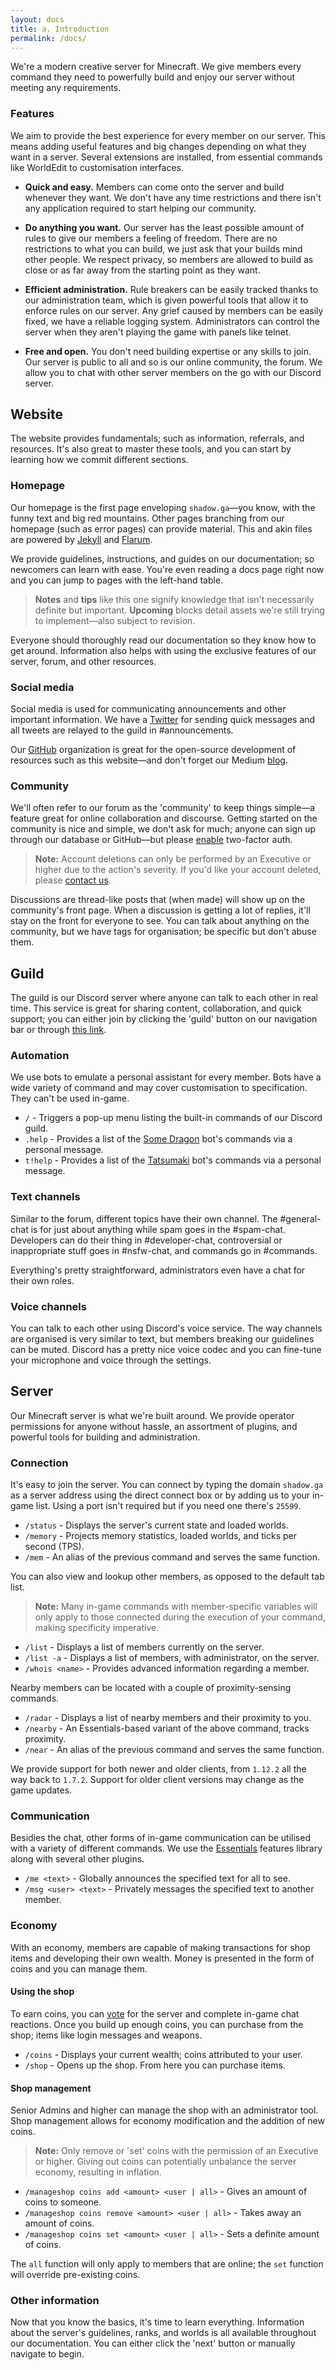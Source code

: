 ```yaml
---
layout: docs
title: a. Introduction
permalink: /docs/
---
```

We're a modern creative server for Minecraft. We give members every command they need to powerfully build and enjoy our server without meeting any requirements.

### Features
We aim to provide the best experience for every member on our server. This means adding useful features and big changes depending on what they want in a server. Several extensions are installed, from essential commands like WorldEdit to customisation interfaces.

- **Quick and easy.** Members can come onto the server and build whenever they want. We don't have any time restrictions and there isn't any application required to start helping our community.

- **Do anything you want.** Our server has the least possible amount of rules to give our members a feeling of freedom. There are no restrictions to what you can build, we just ask that your builds mind other people. We respect privacy, so members are allowed to build as close or as far away from the starting point as they want.

- **Efficient administration.** Rule breakers can be easily tracked thanks to our administration team, which is given powerful tools that allow it to enforce rules on our server. Any grief caused by members can be easily fixed, we have a reliable logging system. Administrators can control the server when they aren't playing the game with panels like telnet.

- **Free and open.** You don't need building expertise or any skills to join. Our server is public to all and so is our online community, the forum. We allow you to chat with other server members on the go with our Discord server.

## Website
The website provides fundamentals; such as information, referrals, and resources.
It's also great to master these tools, and you can start by learning how we commit different sections.

### Homepage
Our homepage is the first page enveloping `shadow.ga`—you know, with the funny text and big red mountains.
Other pages branching from our homepage (such as error pages) can provide material.
This and akin files are powered by [Jekyll](https://jekyllrb.com/) and [Flarum](http://flarum.org/).

We provide guidelines, instructions, and guides on our documentation; so newcomers can learn with ease.
You're even reading a docs page right now and you can jump to pages with the left-hand table.

> **Notes** and **tips** like this one signify knowledge that isn't necessarily definite but important. **Upcoming** blocks detail assets we're still trying to implement—also subject to revision.

Everyone should thoroughly read our documentation so they know how to get around.
Information also helps with using the exclusive features of our server, forum, and other resources.

### Social media
Social media is used for communicating announcements and other important information.
We have a [Twitter](/twitter/) for sending quick messages and all tweets are relayed to the guild in #announcements.

Our [GitHub](/github/) organization is great for the open-source development of resources such as this website—and don't forget our Medium [blog](/blog/).

### Community
We'll often refer to our forum as the 'community' to keep things simple—a feature great for online collaboration and discourse.
Getting started on the community is nice and simple, we don't ask for much; anyone can sign up through our database or GitHub—but please [enable](https://shadow.ga/docs/2/d-security/#activating-two-factor-login) two-factor auth.

> **Note:** Account deletions can only be performed by an Executive or higher due to the action's severity. If you'd like your account deleted, please [contact us](https://shadow.ga/docs/1/e-support/#direct-support).

Discussions are thread-like posts that (when made) will show up on the community's front page.
When a discussion is getting a lot of replies, it'll stay on the front for everyone to see.
You can talk about anything on the community, but we have tags for organisation; be specific but don't abuse them.

## Guild
The guild is our Discord server where anyone can talk to each other in real time.
This service is great for sharing content, collaboration, and quick support; you can either join by clicking the 'guild' button on our navigation bar or through [this link](/guild/).

### Automation
We use bots to emulate a personal assistant for every member.
Bots have a wide variety of command and may cover customisation to specification.
They can't be used in-game.

 * `/` - Triggers a pop-up menu listing the built-in commands of our Discord guild.
 * `.help` - Provides a list of the [Some Dragon](https://github.com/robingall2910/RobTheBoat) bot's commands via a personal message.
 * `t!help` - Provides a list of the [Tatsumaki](https://www.tatsumaki.xyz/) bot's commands via a personal message.

### Text channels
Similar to the forum, different topics have their own channel.
The #general-chat is for just about anything while spam goes in the #spam-chat.
Developers can do their thing in #developer-chat, controversial or inappropriate stuff goes in #nsfw-chat, and commands go in #commands.

Everything's pretty straightforward, administrators even have a chat for their own roles.

### Voice channels
You can talk to each other using Discord's voice service.
The way channels are organised is very similar to text, but members breaking our guidelines can be muted.
Discord has a pretty nice voice codec and you can fine-tune your microphone and voice through the settings.

## Server
Our Minecraft server is what we're built around.
We provide operator permissions for anyone without hassle, an assortment of plugins, and powerful tools for building and administration.

### Connection
It's easy to join the server.
You can connect by typing the domain `shadow.ga` as a server address using the direct connect box or by adding us to your in-game list.
Using a port isn't required but if you need one there's `25599`.

 * `/status` - Displays the server's current state and loaded worlds.
 * `/memory` - Projects memory statistics, loaded worlds, and ticks per second (TPS).
 * `/mem` - An alias of the previous command and serves the same function.
 
You can also view and lookup other members, as opposed to the default tab list.

> **Note:** Many in-game commands with member-specific variables will only apply to those connected during the execution of your command, making specificity imperative.

 * `/list` - Displays a list of members currently on the server.
 * `/list -a` - Displays a list of members, with administrator, on the server.
 * `/whois <name>` - Provides advanced information regarding a member.
 
Nearby members can be located with a couple of proximity-sensing commands.

 * `/radar` - Displays a list of nearby members and their proximity to you.
 * `/nearby` - An Essentials-based variant of the above command, tracks proximity.
 * `/near` - An alias of the previous command and serves the same function.

We provide support for both newer and older clients, from `1.12.2` all the way back to `1.7.2`.
Support for older client versions may change as the game updates.

### Communication
Besidies the chat, other forms of in-game communication can be utilised with a variety of different commands.
We use the [Essentials](https://wiki.mc-ess.net) features library along with several other plugins.

 * `/me <text>` - Globally announces the specified text for all to see.
 * `/msg <user> <text>` - Privately messages the specified text to another member.

### Economy
With an economy, members are capable of making transactions for shop items and developing their own wealth.
Money is presented in the form of coins and you can manage them.

#### Using the shop
To earn coins, you can [vote](https://www.planetminecraft.com/server/shadowrealms---a-server-where-everyone-gets-op/) for the server and complete in-game chat reactions.
Once you build up enough coins, you can purchase from the shop; items like login messages and weapons.
 
 * `/coins` - Displays your current wealth; coins attributed to your user.
 * `/shop` - Opens up the shop. From here you can purchase items.
 
#### Shop management
Senior Admins and higher can manage the shop with an administrator tool.
Shop management allows for economy modification and the addition of new coins.

> **Note:** Only remove or 'set' coins with the permission of an Executive or higher. Giving out coins can potentially unbalance the server economy, resulting in inflation.

 * `/manageshop coins add <amount> <user | all>` - Gives an amount of coins to someone.
 * `/manageshop coins remove <amount> <user | all>` - Takes away an amount of coins.
 * `/manageshop coins set <amount> <user | all>` - Sets a definite amount of coins.
 
The `all` function will only apply to members that are online; the `set` function will override pre-existing coins.

### Other information
Now that you know the basics, it's time to learn everything.
Information about the server's guidelines, ranks, and worlds is all available throughout our documentation.
You can either click the 'next' button or manually navigate to begin.
